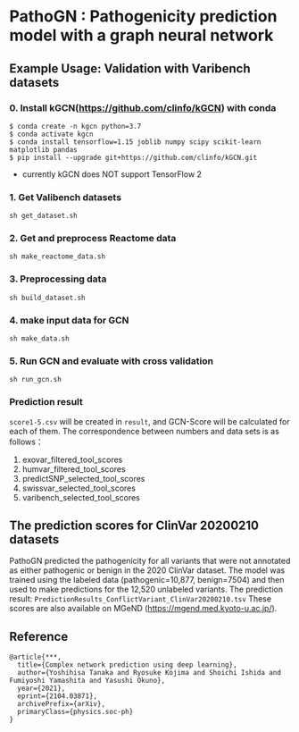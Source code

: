 # PathoGN : Pathogenicity prediction model with a graph neural network

## Example Usage: Validation with Varibench datasets

### 0. Install kGCN(https://github.com/clinfo/kGCN) with conda
```
$ conda create -n kgcn python=3.7
$ conda activate kgcn
$ conda install tensorflow=1.15 joblib numpy scipy scikit-learn matplotlib pandas
$ pip install --upgrade git+https://github.com/clinfo/kGCN.git
```
* currently kGCN does NOT support TensorFlow 2

### 1. Get Valibench datasets
```
sh get_dataset.sh
```

### 2. Get and preprocess Reactome data
```
sh make_reactome_data.sh

```

### 3. Preprocessing data

```
sh build_dataset.sh
```

### 4. make input data for GCN
```
sh make_data.sh
```

### 5. Run GCN and evaluate with cross validation
```
sh run_gcn.sh
```

### Prediction result
`score1-5.csv` will be created in `result`, and GCN-Score will be calculated for each of them.
The correspondence between numbers and data sets is as follows：
1. exovar_filtered_tool_scores
2. humvar_filtered_tool_scores
3. predictSNP_selected_tool_scores
4. swissvar_selected_tool_scores
5. varibench_selected_tool_scores


## The prediction scores for ClinVar 20200210 datasets

PathoGN predicted the pathogenicity for all variants that were not annotated as either pathogenic or benign in the 2020 ClinVar dataset.
The model was trained using the labeled data (pathogenic=10,877, benign=7504) and then used to make predictions for the 12,520 unlabeled variants.
The prediction result: `PredictionResults_ConflictVariant_ClinVar20200210.tsv`
These scores are also available on MGeND (https://mgend.med.kyoto-u.ac.jp/).

## Reference
```
@article{***,
  title={Complex network prediction using deep learning},
  author={Yoshihisa Tanaka and Ryosuke Kojima and Shoichi Ishida and Fumiyoshi Yamashita and Yasushi Okuno},
  year={2021},
  eprint={2104.03871},
  archivePrefix={arXiv},
  primaryClass={physics.soc-ph}
}
```
